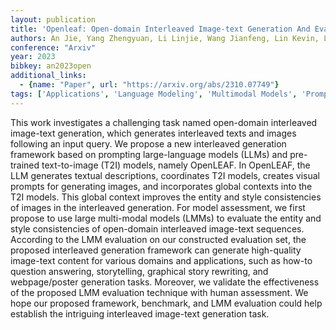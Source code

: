 ```yaml
---
layout: publication
title: 'Openleaf: Open-domain Interleaved Image-text Generation And Evaluation'
authors: An Jie, Yang Zhengyuan, Li Linjie, Wang Jianfeng, Lin Kevin, Liu Zicheng, Wang Lijuan, Luo Jiebo
conference: "Arxiv"
year: 2023
bibkey: an2023open
additional_links:
  - {name: "Paper", url: "https://arxiv.org/abs/2310.07749"}
tags: ['Applications', 'Language Modeling', 'Multimodal Models', 'Prompting', 'Reinforcement Learning', 'Tools']
---
```

This work investigates a challenging task named open-domain interleaved
image-text generation, which generates interleaved texts and images following
an input query. We propose a new interleaved generation framework based on
prompting large-language models (LLMs) and pre-trained text-to-image (T2I)
models, namely OpenLEAF. In OpenLEAF, the LLM generates textual descriptions,
coordinates T2I models, creates visual prompts for generating images, and
incorporates global contexts into the T2I models. This global context improves
the entity and style consistencies of images in the interleaved generation. For
model assessment, we first propose to use large multi-modal models (LMMs) to
evaluate the entity and style consistencies of open-domain interleaved
image-text sequences. According to the LMM evaluation on our constructed
evaluation set, the proposed interleaved generation framework can generate
high-quality image-text content for various domains and applications, such as
how-to question answering, storytelling, graphical story rewriting, and
webpage/poster generation tasks. Moreover, we validate the effectiveness of the
proposed LMM evaluation technique with human assessment. We hope our proposed
framework, benchmark, and LMM evaluation could help establish the intriguing
interleaved image-text generation task.
